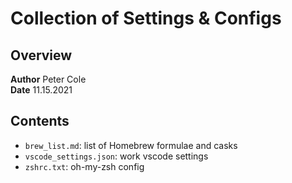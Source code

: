 # Collection of Settings & Configs

## Overview

**Author** Peter Cole  
**Date** 11.15.2021

## Contents

- `brew_list.md`: list of Homebrew formulae and casks
- `vscode_settings.json`: work vscode settings
- `zshrc.txt`: oh-my-zsh config


